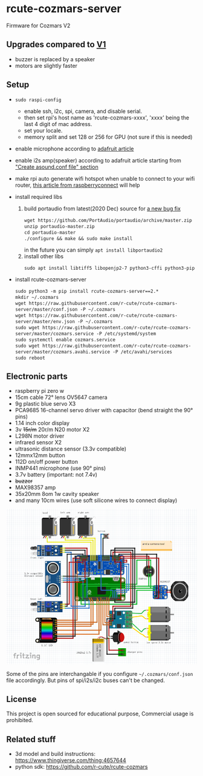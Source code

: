 # rcute-cozmars-server

Firmware for Cozmars V2

## Upgrades compared to [V1](https://github.com/r-cute/rcute-cozmars-server/tree/v1)

* buzzer is replaced by a speaker
* motors are slightly faster

## Setup

* `sudo raspi-config`
	* enable ssh, i2c, spi, camera, and disable serial.
	* then set rpi's host name as 'rcute-cozmars-xxxx', 'xxxx' being the last 4 digit of mac address.
	* set your locale.
	* memory split and set 128 or 256 for GPU (not sure if this is needed)
* enable microphone according to [adafruit article](https://learn.adafruit.com/adafruit-i2s-mems-microphone-breakout/raspberry-pi-wiring-test)
* enable i2s amp(speaker) according to adafruit article starting from ["Create asound.conf file" section](https://learn.adafruit.com/adafruit-max98357-i2s-class-d-mono-amp/raspberry-pi-usage#create-asound-dot-conf-file-2712971-28)
* make rpi auto generate wifi hotspot when unable to connect to your wifi router, [this article from raspberryconnect](https://www.raspberryconnect.com/projects/65-raspberrypi-hotspot-accesspoints/158-raspberry-pi-auto-wifi-hotspot-switch-direct-connection) will help
* install required libs
	1. build portaudio from latest(2020 Dec) source for [a new bug fix](https://github.com/PortAudio/portaudio/pull/344)
		```
		wget https://github.com/PortAudio/portaudio/archive/master.zip
		unzip portaudio-master.zip
		cd portaudio-master
		./configure && make && sudo make install
		```
		in the future you can simply `apt install libportaudio2`
	2. install other libs
		```
		sudo apt install libtiff5 libopenjp2-7 python3-cffi python3-pip
		```

* install rcute-cozmars-server 
	```
	sudo python3 -m pip install rcute-cozmars-server==2.*
	mkdir ~/.cozmars
	wget https://raw.githubusercontent.com/r-cute/rcute-cozmars-server/master/conf.json -P ~/.cozmars
	wget https://raw.githubusercontent.com/r-cute/rcute-cozmars-server/master/env.json -P ~/.cozmars
	sudo wget https://raw.githubusercontent.com/r-cute/rcute-cozmars-server/master/cozmars.service -P /etc/systemd/system
	sudo systemctl enable cozmars.service
	sudo wget https://raw.githubusercontent.com/r-cute/rcute-cozmars-server/master/cozmars.avahi.service -P /etc/avahi/services
	sudo reboot
	```

## Electronic parts

* raspberry pi zero w
* 15cm cable 72° lens OV5647 camera
* 9g plastic blue servo X3
* PCA9685 16-channel servo driver with capacitor (bend straight the 90° pins)
* 1.14 inch color display
* 3v ~~15r/m~~ 20r/m N20 motor X2
* L298N motor driver
* infrared sensor X2
* ultrasonic distance sensor (3.3v compatible)
* 12mmx12mm button
* 112D on/off power button
* INMP441 microphone (use 90° pins)
* 3.7v battery (important: not 7.4v)
* ~~buzzer~~
* MAX98357 amp
* 35x20mm 8om 1w cavity speaker
* and many 10cm wires (use soft silicone wires to connect display)

![wiring](/wiring.png)

Some of the pins are interchangable if you configure `~/.cozmars/conf.json` file accordingly. But pins of spi/i2s/i2c buses can't be changed.

## License

This project is open sourced for educational purpose, Commercial usage is prohibited.

## Related stuff

* 3d model and build instructions: https://www.thingiverse.com/thing:4657644
* python sdk: https://github.com/r-cute/rcute-cozmars